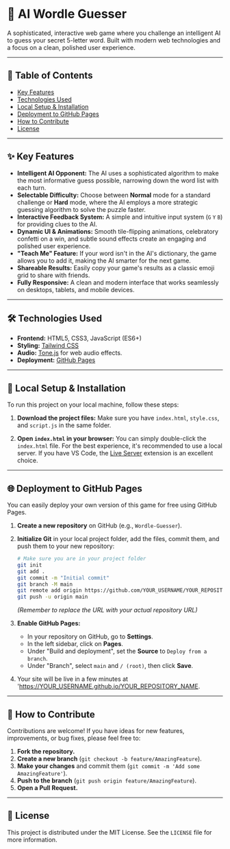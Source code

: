 # 🤖 AI Wordle Guesser

A sophisticated, interactive web game where you challenge an intelligent AI to guess your secret 5-letter word. Built with modern web technologies and a focus on a clean, polished user experience.


---

## 📖 Table of Contents

-   [Key Features](#-key-features)
-   [Technologies Used](#-technologies-used)
-   [Local Setup & Installation](#-local-setup--installation)
-   [Deployment to GitHub Pages](#-deployment-to-github-pages)
-   [How to Contribute](#-how-to-contribute)
-   [License](#-license)

---

## ✨ Key Features

-   **Intelligent AI Opponent:** The AI uses a sophisticated algorithm to make the most informative guess possible, narrowing down the word list with each turn.
-   **Selectable Difficulty:** Choose between **Normal** mode for a standard challenge or **Hard** mode, where the AI employs a more strategic guessing algorithm to solve the puzzle faster.
-   **Interactive Feedback System:** A simple and intuitive input system (`G` `Y` `B`) for providing clues to the AI.
-   **Dynamic UI & Animations:** Smooth tile-flipping animations, celebratory confetti on a win, and subtle sound effects create an engaging and polished user experience.
-   **"Teach Me" Feature:** If your word isn't in the AI's dictionary, the game allows you to add it, making the AI smarter for the next game.
-   **Shareable Results:** Easily copy your game's results as a classic emoji grid to share with friends.
-   **Fully Responsive:** A clean and modern interface that works seamlessly on desktops, tablets, and mobile devices.

---

## 🛠️ Technologies Used

-   **Frontend:** HTML5, CSS3, JavaScript (ES6+)
-   **Styling:** [Tailwind CSS](https://tailwindcss.com/)
-   **Audio:** [Tone.js](https://tonejs.github.io/) for web audio effects.
-   **Deployment:** [GitHub Pages](https://pages.github.com/)

---

## 🚀 Local Setup & Installation

To run this project on your local machine, follow these steps:

1.  **Download the project files:**
    Make sure you have `index.html`, `style.css`, and `script.js` in the same folder.

2.  **Open `index.html` in your browser:**
    You can simply double-click the `index.html` file. For the best experience, it's recommended to use a local server. If you have VS Code, the [Live Server](https://marketplace.visualstudio.com/items?itemName=ritwickdey.LiveServer) extension is an excellent choice.

---

## 🌐 Deployment to GitHub Pages

You can easily deploy your own version of this game for free using GitHub Pages.

1.  **Create a new repository** on GitHub (e.g., `Wordle-Guesser`).

2.  **Initialize Git** in your local project folder, add the files, commit them, and push them to your new repository:
    ```bash
    # Make sure you are in your project folder
    git init
    git add .
    git commit -m "Initial commit"
    git branch -M main
    git remote add origin https://github.com/YOUR_USERNAME/YOUR_REPOSITORY_NAME.git
    git push -u origin main
    ```
    *(Remember to replace the URL with your actual repository URL)*

3.  **Enable GitHub Pages:**
    -   In your repository on GitHub, go to **Settings**.
    -   In the left sidebar, click on **Pages**.
    -   Under "Build and deployment", set the **Source** to `Deploy from a branch`.
    -   Under "Branch", select `main` and `/ (root)`, then click **Save**.

4.  Your site will be live in a few minutes at 'https://YOUR_USERNAME.github.io/YOUR_REPOSITORY_NAME.

---

## 🤝 How to Contribute

Contributions are welcome! If you have ideas for new features, improvements, or bug fixes, please feel free to:

1.  **Fork the repository.**
2.  **Create a new branch** (`git checkout -b feature/AmazingFeature`).
3.  **Make your changes** and commit them (`git commit -m 'Add some AmazingFeature'`).
4.  **Push to the branch** (`git push origin feature/AmazingFeature`).
5.  **Open a Pull Request.**

---

## 📄 License

This project is distributed under the MIT License. See the `LICENSE` file for more information.
